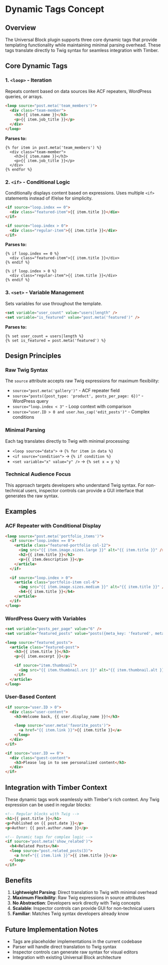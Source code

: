# Dynamic Tags Concept

## Overview

The Universal Block plugin supports three core dynamic tags that provide templating functionality while maintaining minimal parsing overhead. These tags translate directly to Twig syntax for seamless integration with Timber.

## Core Dynamic Tags

### 1. `<loop>` - Iteration
Repeats content based on data sources like ACF repeaters, WordPress queries, or arrays.

```html
<loop source="post.meta('team_members')">
  <div class="team-member">
    <h3>{{ item.name }}</h3>
    <p>{{ item.job_title }}</p>
  </div>
</loop>
```

**Parses to:**
```twig
{% for item in post.meta('team_members') %}
  <div class="team-member">
    <h3>{{ item.name }}</h3>
    <p>{{ item.job_title }}</p>
  </div>
{% endfor %}
```

### 2. `<if>` - Conditional Logic
Conditionally displays content based on expressions. Uses multiple `<if>` statements instead of if/else for simplicity.

```html
<if source="loop.index == 0">
  <div class="featured-item">{{ item.title }}</div>
</if>

<if source="loop.index > 0">
  <div class="regular-item">{{ item.title }}</div>
</if>
```

**Parses to:**
```twig
{% if loop.index == 0 %}
  <div class="featured-item">{{ item.title }}</div>
{% endif %}

{% if loop.index > 0 %}
  <div class="regular-item">{{ item.title }}</div>
{% endif %}
```

### 3. `<set>` - Variable Management
Sets variables for use throughout the template.

```html
<set variable="user_count" value="users|length" />
<set variable="is_featured" value="post.meta('featured')" />
```

**Parses to:**
```twig
{% set user_count = users|length %}
{% set is_featured = post.meta('featured') %}
```

## Design Principles

### Raw Twig Syntax
The `source` attribute accepts raw Twig expressions for maximum flexibility:
- `source="post.meta('gallery')"` - ACF repeater field
- `source="posts({post_type: 'product', posts_per_page: 6})"` - WordPress query
- `source="loop.index < 3"` - Loop context with comparison
- `source="user.ID > 0 and user.has_cap('edit_posts')"` - Complex conditions

### Minimal Parsing
Each tag translates directly to Twig with minimal processing:
- `<loop source="data">` → `{% for item in data %}`
- `<if source="condition">` → `{% if condition %}`
- `<set variable="x" value="y" />` → `{% set x = y %}`

### Technical Audience Focus
This approach targets developers who understand Twig syntax. For non-technical users, inspector controls can provide a GUI interface that generates the raw syntax.

## Examples

### ACF Repeater with Conditional Display
```html
<loop source="post.meta('portfolio_items')">
  <if source="loop.index == 0">
    <article class="featured-portfolio col-12">
      <img src="{{ item.image.sizes.large }}" alt="{{ item.title }}" />
      <h2>{{ item.title }}</h2>
      <p>{{ item.description }}</p>
    </article>
  </if>

  <if source="loop.index > 0">
    <article class="portfolio-item col-6">
      <img src="{{ item.image.sizes.medium }}" alt="{{ item.title }}" />
      <h4>{{ item.title }}</h4>
    </article>
  </if>
</loop>
```

### WordPress Query with Variables
```html
<set variable="posts_per_page" value="6" />
<set variable="featured_posts" value="posts({meta_key: 'featured', meta_value: '1', posts_per_page: posts_per_page})" />

<loop source="featured_posts">
  <article class="featured-post">
    <h3>{{ item.title }}</h3>
    <p>{{ item.excerpt }}</p>

    <if source="item.thumbnail">
      <img src="{{ item.thumbnail.src }}" alt="{{ item.thumbnail.alt }}" />
    </if>
  </article>
</loop>
```

### User-Based Content
```html
<if source="user.ID > 0">
  <div class="user-content">
    <h3>Welcome back, {{ user.display_name }}!</h3>

    <loop source="user.meta('favorite_posts')">
      <a href="{{ item.link }}">{{ item.title }}</a>
    </loop>
  </div>
</if>

<if source="user.ID == 0">
  <div class="guest-content">
    <h3>Please log in to see personalized content</h3>
  </div>
</if>
```

## Integration with Timber Context

These dynamic tags work seamlessly with Timber's rich context. Any Twig expression can be used in regular blocks:

```html
<!-- Regular blocks with Twig -->
<h1>{{ post.title }}</h1>
<p>Published on {{ post.date }}</p>
<p>Author: {{ post.author.name }}</p>

<!-- Dynamic tags for complex logic -->
<if source="post.meta('show_related')">
  <h4>Related Posts</h4>
  <loop source="post.related_posts(3)">
    <a href="{{ item.link }}">{{ item.title }}</a>
  </loop>
</if>
```

## Benefits

1. **Lightweight Parsing**: Direct translation to Twig with minimal overhead
2. **Maximum Flexibility**: Raw Twig expressions in source attributes
3. **No Abstraction**: Developers work directly with Twig concepts
4. **Scalable**: Inspector controls can provide GUI for non-technical users
5. **Familiar**: Matches Twig syntax developers already know

## Future Implementation Notes

- Tags are placeholder implementations in the current codebase
- Parser will handle direct translation to Twig syntax
- Inspector controls can generate raw syntax for visual editors
- Integration with existing Universal Block architecture